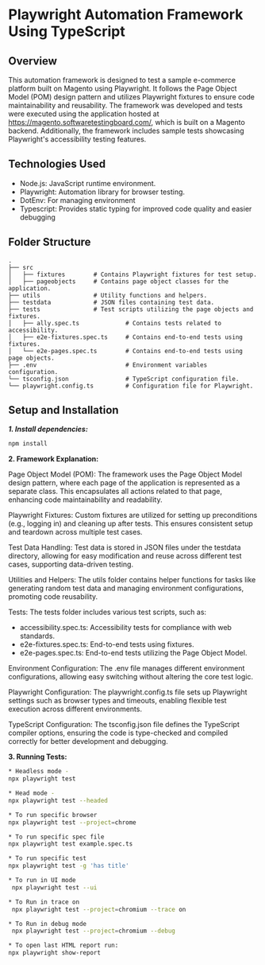# Playwright Automation Framework Using TypeScript

## Overview
This automation framework is designed to test a sample e-commerce platform built on Magento using Playwright. It follows the Page Object Model (POM) design pattern and utilizes Playwright fixtures to ensure code maintainability and reusability. The framework was developed and tests were executed using the application hosted at https://magento.softwaretestingboard.com/, which is built on a Magento backend. Additionally, the framework includes sample tests showcasing Playwright's accessibility testing features.

## Technologies Used
- Node.js: JavaScript runtime environment.
- Playwright: Automation library for browser testing.
- DotEnv: For managing environment
- Typescript: Provides static typing for improved code quality and easier debugging


## Folder Structure
```plaintext
.
├── src
│   ├── fixtures        # Contains Playwright fixtures for test setup.
│   ├── pageobjects     # Contains page object classes for the application.
├── utils               # Utility functions and helpers.
├── testdata            # JSON files containing test data.
├── tests               # Test scripts utilizing the page objects and fixtures.
│   ├── ally.spec.ts             # Contains tests related to accessibility.
│   ├── e2e-fixtures.spec.ts     # Contains end-to-end tests using fixtures.
│   └── e2e-pages.spec.ts        # Contains end-to-end tests using page objects.
├── .env                         # Environment variables configuration.
└── tsconfig.json                # TypeScript configuration file.
└── playwright.config.ts         # Configuration file for Playwright.

```
## Setup and Installation

***1. Install dependencies:***
 ```bash
npm install
```

**2. Framework Explanation:**
   
  Page Object Model (POM):
  The framework uses the Page Object Model design pattern, where each page of the application is represented as a separate class. This encapsulates all actions related to that page, enhancing code maintainability and 
   readability.

  Playwright Fixtures:
  Custom fixtures are utilized for setting up preconditions (e.g., logging in) and cleaning up after tests. This ensures consistent setup and teardown across multiple test cases.

  Test Data Handling:
  Test data is stored in JSON files under the testdata directory, allowing for easy modification and reuse across different test cases, supporting data-driven testing.

  Utilities and Helpers:
  The utils folder contains helper functions for tasks like generating random test data and managing environment configurations, promoting code reusability.

  Tests:
  The tests folder includes various test scripts, such as:
  
  * accessibility.spec.ts: Accessibility tests for compliance with web standards.
  * e2e-fixtures.spec.ts: End-to-end tests using fixtures.
  * e2e-pages.spec.ts: End-to-end tests utilizing the Page Object Model.

  Environment Configuration:
  The .env file manages different environment configurations, allowing easy switching without altering the core test logic.

  Playwright Configuration:
  The playwright.config.ts file sets up Playwright settings such as browser types and timeouts, enabling flexible test execution across different environments.

  TypeScript Configuration:
  The tsconfig.json file defines the TypeScript compiler options, ensuring the code is type-checked and compiled correctly for better development and debugging.


**3. Running Tests:**
 ```bash
* Headless mode -
npx playwright test

* Head mode - 
npx playwright test --headed

* To run specific browser
npx playwright test --project=chrome 

* To run specific spec file
npx playwright test example.spec.ts  

* To run specific test
npx playwright test -g 'has title'

* To run in UI mode
  npx playwright test --ui

* To Run in trace on
  npx playwright test --project=chromium --trace on

* To Run in debug mode
  npx playwright test --project=chromium --debug

* To open last HTML report run:
npx playwright show-report
```


